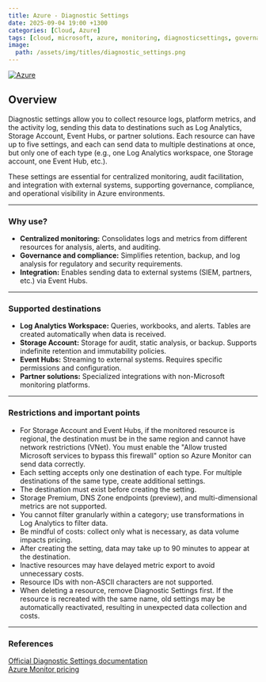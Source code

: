 ```yaml
---
title: Azure - Diagnostic Settings
date: 2025-09-04 19:00 +1300
categories: [Cloud, Azure]
tags: [cloud, microsoft, azure, monitoring, diagnosticsettings, governance]
image:
  path: /assets/img/titles/diagnostic_settings.png
---
```


[![Azure](https://img.shields.io/badge/provider-Azure-blue)](https://registry.terraform.io/providers/hashicorp/azurerm/latest)

## **Overview**

Diagnostic settings allow you to collect resource logs, platform metrics, and the activity log, sending this data to destinations such as Log Analytics, Storage Account, Event Hubs, or partner solutions. Each resource can have up to five settings, and each can send data to multiple destinations at once, but only one of each type (e.g., one Log Analytics workspace, one Storage account, one Event Hub, etc.).

These settings are essential for centralized monitoring, audit facilitation, and integration with external systems, supporting governance, compliance, and operational visibility in Azure environments.

---

### **Why use?**

- **Centralized monitoring:** Consolidates logs and metrics from different resources for analysis, alerts, and auditing.
- **Governance and compliance:** Simplifies retention, backup, and log analysis for regulatory and security requirements.
- **Integration:** Enables sending data to external systems (SIEM, partners, etc.) via Event Hubs.

---

### **Supported destinations**

- **Log Analytics Workspace:** Queries, workbooks, and alerts. Tables are created automatically when data is received.
- **Storage Account:** Storage for audit, static analysis, or backup. Supports indefinite retention and immutability policies.
- **Event Hubs:** Streaming to external systems. Requires specific permissions and configuration.
- **Partner solutions:** Specialized integrations with non-Microsoft monitoring platforms.

---

### **Restrictions and important points**

- For Storage Account and Event Hubs, if the monitored resource is regional, the destination must be in the same region and cannot have network restrictions (VNet). You must enable the "Allow trusted Microsoft services to bypass this firewall" option so Azure Monitor can send data correctly.
- Each setting accepts only one destination of each type. For multiple destinations of the same type, create additional settings.
- The destination must exist before creating the setting.
- Storage Premium, DNS Zone endpoints (preview), and multi-dimensional metrics are not supported.
- You cannot filter granularly within a category; use transformations in Log Analytics to filter data.
- Be mindful of costs: collect only what is necessary, as data volume impacts pricing.
- After creating the setting, data may take up to 90 minutes to appear at the destination.
- Inactive resources may have delayed metric export to avoid unnecessary costs.
- Resource IDs with non-ASCII characters are not supported.
- When deleting a resource, remove Diagnostic Settings first. If the resource is recreated with the same name, old settings may be automatically reactivated, resulting in unexpected data collection and costs.

---

### **References**

[Official Diagnostic Settings documentation](https://learn.microsoft.com/en-nz/azure/azure-monitor/platform/diagnostic-settings?WT.mc_id=Portal-Microsoft_Azure_Monitoring&tabs=portal)<br>
[Azure Monitor pricing](https://azure.microsoft.com/pricing/details/monitor/)
